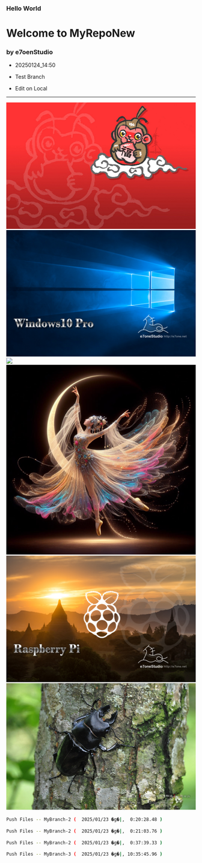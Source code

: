 ### Hello World 
# Welcome to MyRepoNew 
### by e7oenStudio 

- 20250124_14:50

- Test Branch
- Edit on Local

---

<img src="IMGobj_FuLuMonkey_20160215_c1-900.jpg">

<img src="Wallpaper_Windows10p_01.jpg" width="800">

<img src="https://3dpaper.com.tw/wp-content/uploads/LanternEvent_2025B_0001-001600x400-1.png" width="800">

<img src="20240105_AIGC_Bing_美麗藝術性_S002-01.jpg" width=800>


<img src="IMG_Wallpaper--RPI-1920x1280_Temple.jpg">

<img src="2014_0629_0719_update_share.jpg" width=800>

~~~sh  
Push Files -- MyBranch-2 (  2025/01/23 �g�|,  0:20:28.48 ) 
~~~  
~~~sh  
Push Files -- MyBranch-2 (  2025/01/23 �g�|,  0:21:03.76 ) 
~~~  
~~~sh  
Push Files -- MyBranch-2 (  2025/01/23 �g�|,  0:37:39.33 ) 
~~~  
~~~sh  
Push Files -- MyBranch-3 (  2025/01/23 �g�|, 10:35:45.96 ) 
~~~  
